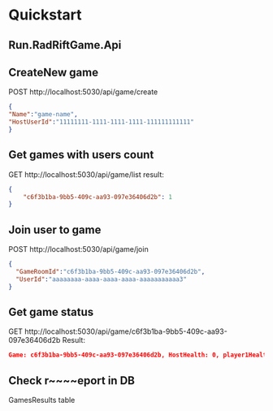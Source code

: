 # Quickstart

## Run.RadRiftGame.Api

## CreateNew game
POST http://localhost:5030/api/game/create
```json
{
"Name":"game-name",
"HostUserId":"11111111-1111-1111-1111-111111111111"
}
```

## Get games with users count
GET http://localhost:5030/api/game/list
result:
```json
{
    "c6f3b1ba-9bb5-409c-aa93-097e36406d2b": 1
}
```

## Join user to game
POST http://localhost:5030/api/game/join

```json
{
  "GameRoomId":"c6f3b1ba-9bb5-409c-aa93-097e36406d2b",
  "UserId":"aaaaaaaa-aaaa-aaaa-aaaa-aaaaaaaaaaa3"
}
```

## Get game status
GET http://localhost:5030/api/game/c6f3b1ba-9bb5-409c-aa93-097e36406d2b
Result:
```json
Game: c6f3b1ba-9bb5-409c-aa93-097e36406d2b, HostHealth: 0, player1Health:4, status:Stoped
```

## Check r~~~~eport in DB 
GamesResults table